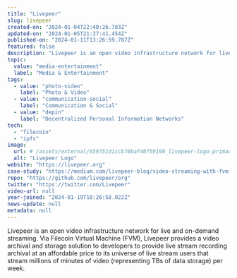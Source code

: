 ```yaml
---
title: "Livepeer"
slug: livepeer
created-on: "2024-01-04T22:40:26.783Z"
updated-on: "2024-01-05T21:37:41.454Z"
published-on: "2024-01-11T13:26:59.787Z"
featured: false
description: "Livepeer is an open video infrastructure network for live and on-demand streaming."
topic:
  value: "media-entertainment"
  label: "Media & Entertainment"
tags:
  - value: "photo-video"
    label: "Photo & Video"
  - value: "communication-social"
    label: "Communication & Social"
  - value: "depin"
    label: "Decentralized Personal Information Networks"
tech:
  - "filecoin"
  - "ipfs"
image:
  url: # /assets/external/659751d1ccb76baf40759190_livepeer-logo-primary-1200px-white-transparent-computer-backpack.png
  alt: "Livepeer Logo"
website: "https://livepeer.org"
case-study: "https://medium.com/livepeer-blog/video-streaming-with-fvm-and-livepeer-5646eee1ba78"
repo: "https://github.com/livepeer/org"
twitter: "https://twitter.com/Livepeer"
video-url: null
year-joined: "2024-01-19T18:26:58.022Z"
news-update: null
metadata: null
---
```


Livepeer is an open video infrastructure network for live and on-demand streaming. Via Filecoin Virtual Machine (FVM), Livepeer provides a video archival and storage solution to developers to provide live stream recording archival at an affordable price to its universe of live stream users that stream millions of minutes of video (representing TBs of data storage) per week.
